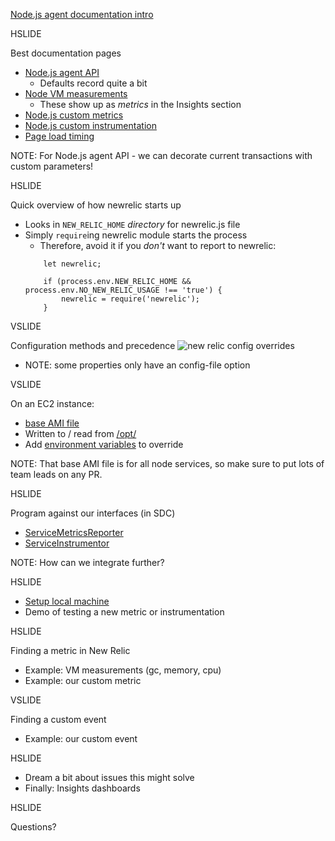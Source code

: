 [Node.js agent documentation intro](https://docs.newrelic.com/docs/agents/nodejs-agent/getting-started/introduction-new-relic-nodejs)

HSLIDE

Best documentation pages

* [Node.js agent API](https://docs.newrelic.com/docs/agents/nodejs-agent/supported-features/nodejs-agent-api)
    * Defaults record quite a bit
* [Node VM measurements](https://docs.newrelic.com/docs/agents/nodejs-agent/supported-features/node-vm-measurements)
    * These show up as *metrics* in the Insights section
* [Node.js custom metrics](https://docs.newrelic.com/docs/agents/nodejs-agent/supported-features/nodejs-custom-metrics)
* [Node.js custom instrumentation](https://docs.newrelic.com/docs/agents/nodejs-agent/supported-features/nodejs-custom-instrumentation)
* [Page load timing](https://docs.newrelic.com/docs/agents/nodejs-agent/supported-features/page-load-timing-nodejs)

NOTE: For Node.js agent API - we can decorate current transactions with custom parameters!

HSLIDE

Quick overview of how newrelic starts up
* Looks in ```NEW_RELIC_HOME``` *directory* for newrelic.js file
* Simply ```require```ing newrelic module starts the process
    * Therefore, avoid it if you *don't* want to report to newrelic:
    ```
        let newrelic;

        if (process.env.NEW_RELIC_HOME && process.env.NO_NEW_RELIC_USAGE !== 'true') {
            newrelic = require('newrelic');
        }
    ```

VSLIDE

Configuration methods and precedence
![new relic config overrides](https://docs.newrelic.com/sites/default/files/styles/inline_660px/public/thumbnails/image/nodejs%20config%20cascade_0.png?itok=r_yPD--g)

* NOTE: some properties only have an config-file option

VSLIDE

On an EC2 instance:
* [base AMI file](https://bitbucket.org/inindca/ansible-base/src/680cce1c1b7daf162044f7d3fab48eac643fd2b5/base/roles/newrelicnode-configure/templates/newrelic-config.js.j2?at=master&fileviewer=file-view-default)
* Written to / read from [/opt/](https://bitbucket.org/inindca/billing-service/raw/a1a3e5b94d90abbb8c13200f66b262786d818ac2/packer-ansible/ansible/ininservice/roles/billing-configure/templates/billing-supervisord.ini.j2)
* Add [environment variables](https://bitbucket.org/inindca/subscription-service/raw/612fec79d7e2aee03806fa6d8a1af4b69d31c847/packer-ansible/ansible/ininservice/roles/subscription-configure/templates/subscription-supervisord.ini.j2) to override

NOTE: That base AMI file is for all node services, so make sure to put lots of team leads on any PR.

HSLIDE

Program against our interfaces (in SDC)
* [ServiceMetricsReporter](https://bitbucket.org/inindca/billing-service/src/9897519d189aa0e1e8ece1f8bce10d2bccdde2ec/src/AppDependencyBuilder.js?at=master&fileviewer=file-view-default#AppDependencyBuilder.js-1038)
* [ServiceInstrumentor](https://bitbucket.org/inindca/billing-service/src/9897519d189aa0e1e8ece1f8bce10d2bccdde2ec/src/interop/zuora/ZuoraBillingHandler.js?fileviewer=file-view-default#ZuoraBillingHandler.js-761)

NOTE: How can we integrate further?

HSLIDE

* [Setup local machine](https://bitbucket.org/inindca/service-delivery-common/src/c97f082727f61e26f97c7acd78637df70850fe63/README.md?fileviewer=file-view-default)
* Demo of testing a new metric or instrumentation

HSLIDE

Finding a metric in New Relic
* Example: VM measurements (gc, memory, cpu)
* Example: our custom metric

VSLIDE

Finding a custom event
* Example: our custom event

HSLIDE

* Dream a bit about issues this might solve
* Finally: Insights dashboards

HSLIDE

Questions?